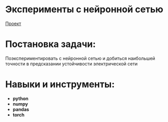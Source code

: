 # Эксперименты с нейронной сетью
[Проект](Яндекс.Практикум%20Эксперименты%20с%20нейронной%20сетью.ipynb)  
# Постановка задачи:    
Поэкспериментировать с нейронной сетью и добиться наибольшей точности в предсказании устойчивости электрической сети
# Навыки и инструменты:  
* **python**
* **numpy**
* **pandas**
* **torch**
